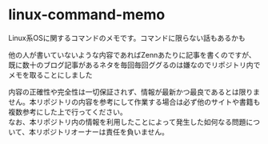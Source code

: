 # linux-command-memo

Linux系OSに関するコマンドのメモです。コマンドに限らない話もあるかも

他の人が書いていないような内容であればZennあたりに記事を書くのですが、既に数十のブログ記事があるネタを毎回毎回ググるのは嫌なのでリポジトリ内でメモを取ることにしました

内容の正確性や完全性は一切保証されず、情報が最新かつ最良であるとは限りません。本リポジトリの内容を参考にして作業する場合は必ず他のサイトや書籍も複数参考にした上で行ってください。  
なお、本リポジトリ内の情報を利用したことによって発生した如何なる問題について、本リポジトリオーナーは責任を負いません。
